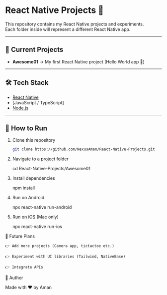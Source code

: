# React Native Projects 🚀

This repository contains my React Native projects and experiments.  
Each folder inside will represent a different React Native app.

---

## 📂 Current Projects
- **Awesome01** → My first React Native project (Hello World app 🎉)

---

## 🛠️ Tech Stack
- [React Native](https://reactnative.dev/)  
- [JavaScript / TypeScript]  
- [Node.js](https://nodejs.org/)  

---

## 🚀 How to Run
1. Clone this repository  
   ```bash
   git clone https://github.com/NexusAman/React-Native-Projects.git
2. Navigate to a project folder

    cd React-Native-Projects/Awesome01

3. Install dependencies

    npm install

4. Run on Android

    npx react-native run-android

5. Run on iOS (Mac only)

    npx react-native run-ios

🌟 Future Plans

    👉 Add more projects (Camera app, tictactoe etc.)

    👉 Experiment with UI libraries (Tailwind, NativeBase)

    👉 Integrate APIs

📌 Author

Made with ❤️ by Aman



